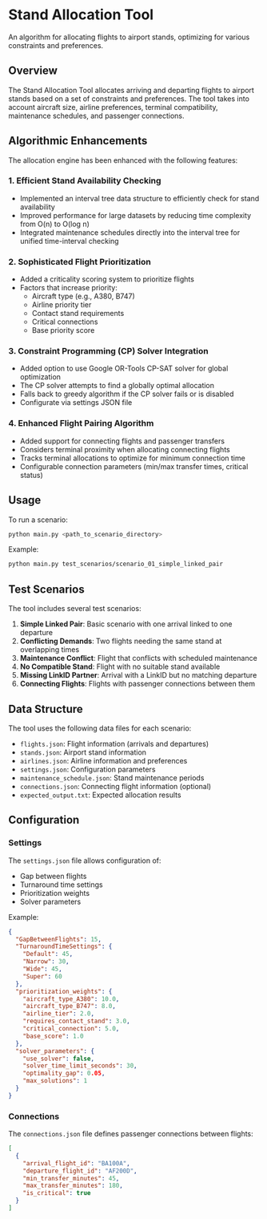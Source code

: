# Stand Allocation Tool

An algorithm for allocating flights to airport stands, optimizing for various constraints and preferences.

## Overview

The Stand Allocation Tool allocates arriving and departing flights to airport stands based on a set of constraints and preferences. The tool takes into account aircraft size, airline preferences, terminal compatibility, maintenance schedules, and passenger connections.

## Algorithmic Enhancements

The allocation engine has been enhanced with the following features:

### 1. Efficient Stand Availability Checking
- Implemented an interval tree data structure to efficiently check for stand availability
- Improved performance for large datasets by reducing time complexity from O(n) to O(log n)
- Integrated maintenance schedules directly into the interval tree for unified time-interval checking

### 2. Sophisticated Flight Prioritization
- Added a criticality scoring system to prioritize flights
- Factors that increase priority:
  - Aircraft type (e.g., A380, B747)
  - Airline priority tier
  - Contact stand requirements
  - Critical connections
  - Base priority score

### 3. Constraint Programming (CP) Solver Integration
- Added option to use Google OR-Tools CP-SAT solver for global optimization
- The CP solver attempts to find a globally optimal allocation
- Falls back to greedy algorithm if the CP solver fails or is disabled
- Configurate via settings JSON file

### 4. Enhanced Flight Pairing Algorithm
- Added support for connecting flights and passenger transfers
- Considers terminal proximity when allocating connecting flights
- Tracks terminal allocations to optimize for minimum connection time
- Configurable connection parameters (min/max transfer times, critical status)

## Usage

To run a scenario:

```bash
python main.py <path_to_scenario_directory>
```

Example:
```bash
python main.py test_scenarios/scenario_01_simple_linked_pair
```

## Test Scenarios

The tool includes several test scenarios:

1. **Simple Linked Pair**: Basic scenario with one arrival linked to one departure
2. **Conflicting Demands**: Two flights needing the same stand at overlapping times
3. **Maintenance Conflict**: Flight that conflicts with scheduled maintenance
4. **No Compatible Stand**: Flight with no suitable stand available
5. **Missing LinkID Partner**: Arrival with a LinkID but no matching departure
6. **Connecting Flights**: Flights with passenger connections between them

## Data Structure

The tool uses the following data files for each scenario:

- `flights.json`: Flight information (arrivals and departures)
- `stands.json`: Airport stand information
- `airlines.json`: Airline information and preferences
- `settings.json`: Configuration parameters
- `maintenance_schedule.json`: Stand maintenance periods
- `connections.json`: Connecting flight information (optional)
- `expected_output.txt`: Expected allocation results

## Configuration

### Settings

The `settings.json` file allows configuration of:

- Gap between flights
- Turnaround time settings
- Prioritization weights
- Solver parameters

Example:
```json
{
  "GapBetweenFlights": 15,
  "TurnaroundTimeSettings": {
    "Default": 45,
    "Narrow": 30,
    "Wide": 45,
    "Super": 60
  },
  "prioritization_weights": {
    "aircraft_type_A380": 10.0,
    "aircraft_type_B747": 8.0,
    "airline_tier": 2.0,
    "requires_contact_stand": 3.0,
    "critical_connection": 5.0,
    "base_score": 1.0
  },
  "solver_parameters": {
    "use_solver": false,
    "solver_time_limit_seconds": 30,
    "optimality_gap": 0.05,
    "max_solutions": 1
  }
}
```

### Connections

The `connections.json` file defines passenger connections between flights:

```json
[
  {
    "arrival_flight_id": "BA100A",
    "departure_flight_id": "AF200D",
    "min_transfer_minutes": 45,
    "max_transfer_minutes": 180,
    "is_critical": true
  }
]
``` 